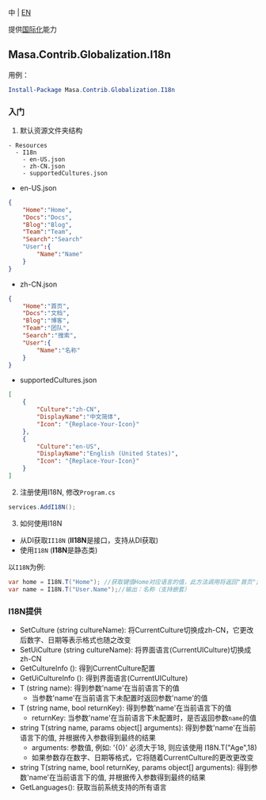 中 | [EN](README.md)

提供[国际化](https://developer.mozilla.org/zh-CN/docs/Mozilla/Add-ons/WebExtensions/Internationalization)能力

## Masa.Contrib.Globalization.I18n

用例：

``` powershell
Install-Package Masa.Contrib.Globalization.I18n
```

### 入门

1. 默认资源文件夹结构

``` structure
- Resources
  - I18n
    - en-US.json
    - zh-CN.json
    - supportedCultures.json
```

* en-US.json

``` en-US.json
{
    "Home":"Home",
    "Docs":"Docs",
    "Blog":"Blog",
    "Team":"Team",
    "Search":"Search"
    "User":{
        "Name":"Name"
    }
}
```

* zh-CN.json

``` zh-CN.json
{
    "Home":"首页",
    "Docs":"文档",
    "Blog":"博客",
    "Team":"团队",
    "Search":"搜索",
    "User":{
        "Name":"名称"
    }
}
```

* supportedCultures.json

``` supportedCultures.json
[
    {
        "Culture":"zh-CN",
        "DisplayName":"中文简体",
        "Icon": "{Replace-Your-Icon}"
    },
    {
        "Culture":"en-US",
        "DisplayName":"English (United States)",
        "Icon": "{Replace-Your-Icon}"
    }
]
```

2. 注册使用I18N, 修改`Program.cs`

``` C#
services.AddI18N();
```

3. 如何使用I18N

* 从DI获取`II18N` (**II18N**是接口，支持从DI获取)
* 使用`I18N` (**I18N**是静态类)

以`I18N`为例:

``` C#
var home = I18N.T("Home"); //获取键值Home对应语言的值，此方法调用将返回"首页";
var name = I18N.T("User.Name");//输出：名称（支持嵌套）
```

### I18N提供

* SetCulture (string cultureName): 将CurrentCulture切换成zh-CN，它更改后数字、日期等表示格式也随之改变
* SetUiCulture (string cultureName): 将界面语言(CurrentUICulture)切换成zh-CN
* GetCultureInfo (): 得到CurrentCulture配置
* GetUiCultureInfo (): 得到界面语言(CurrentUICulture)
* T (string name): 得到参数'name'在当前语言下的值
  * 当参数'name'在当前语言下未配置时返回参数'name'的值
* T (string name, bool returnKey): 得到参数'name'在当前语言下的值
  * returnKey: 当参数'name'在当前语言下未配置时，是否返回参数`name`的值
* string T(string name, params object[] arguments): 得到参数'name'在当前语言下的值, 并根据传入参数得到最终的结果
  * arguments: 参数值, 例如: '{0}' 必须大于18, 则应该使用 I18N.T("Age",18)
  * 如果参数存在数字、日期等格式，它将随着CurrentCulture的更改更改变
* string T(string name, bool returnKey, params object[] arguments): 得到参数'name'在当前语言下的值, 并根据传入参数得到最终的结果
* GetLanguages(): 获取当前系统支持的所有语言